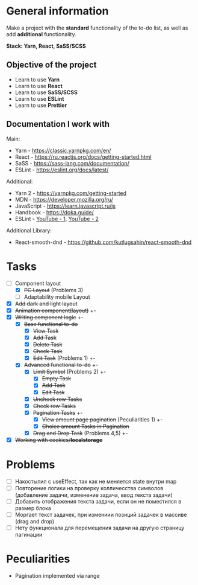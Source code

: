 # General information

Make a project with the **standard** functionality of the to-do list, as well as add **additional** functionality.

**Stack: Yarn, React, SaSS/SCSS**

## Objective of the project

- Learn to use **Yarn**
- Learn to use **React**
- Learn to use **SaSS/SCSS**
- Learn to use **ESLint**
- Learn to use **Prettier**

## Documentation I work with

Main:

- Yarn - https://classic.yarnpkg.com/en/
- React - https://ru.reactjs.org/docs/getting-started.html
- SaSS - https://sass-lang.com/documentation/
- ESLint - https://eslint.org/docs/latest/

Additional:

- Yarn 2 - https://yarnpkg.com/getting-started
- MDN - https://developer.mozilla.org/ru/
- JavaScript - https://learn.javascript.ru/js
- Handbook - https://doka.guide/
- ESLint - [YouTube - 1](https://www.youtube.com/watch?v=RXaltL8yIlc), [YouTube - 2](https://www.youtube.com/watch?v=ZXW6Jn6or1w)

Additional Library:

- React-smooth-dnd - https://github.com/kutlugsahin/react-smooth-dnd

# Tasks

- [ ] Component layout
  - [x] ~~PC Layout~~ (Problems 3)
  - [ ] Adaptability mobile Layout
- [x] ~~Add dark and light layout~~
- [x] ~~Animation component(layout)~~ +-
- [x] ~~Writing component logic~~ +-
  - [x] ~~Base functional to-do~~
    - [x] ~~View Task~~
    - [x] ~~Add Task~~
    - [x] ~~Delete Task~~
    - [x] ~~Check Task~~
    - [x] ~~Edit Task~~ (Problems 1) +-
  - [x] ~~Advanced functional to-do~~ +-
    - [x] ~~Limit Symbol~~ (Problems 2) +-
      - [x] ~~Empty Task~~
      - [x] ~~Add Task~~
      - [x] ~~Edit Task~~
    - [x] ~~Uncheck row Tasks~~
    - [x] ~~Check row Tasks~~
    - [x] ~~Pagination Tasks~~ +-
      - [x] ~~View amount page pagination~~ (Peculiarities 1) +-
      - [x] ~~Choice amount Tasks in Pagination~~
    - [x] ~~Drag and Drop Task~~ (Problems 4,5) +-
- [x] ~~Working with cookies/**localstorage**~~

# Problems

- [ ] Накостылил с useEffect, так как не меняется state внутри map
- [ ] Повторение логики на проверку колличесства символов (добавление задачи, изменение задача, ввод текста задачи)
- [ ] Добавить отображения текста задачи, если он не поместился в размер блока
- [ ] Моргает текст задачек, при измениии позиций задачек в массиве (drag and drop)
- [ ] Нету функционала для перемещения задачи на другую страницу пагинации

# Peculiarities

- Pagination implemented via range
